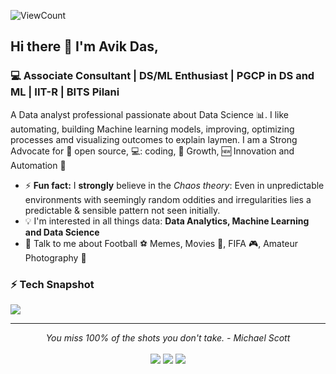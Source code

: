 ![ViewCount](https://komarev.com/ghpvc/?username=AvikDas20&color=green)

## Hi there 👋 I'm Avik Das,
### 💻 Associate Consultant | DS/ML Enthusiast | PGCP in DS and ML | IIT-R | BITS Pilani

A Data analyst professional passionate about Data Science :bar_chart:. I like automating, building Machine learning models, improving, optimizing processes amd visualizing outcomes to explain laymen. I am a Strong Advocate for 📜 open source, 💻: coding, 🚀 Growth, :new: Innovation and Automation :robot: 

- ⚡ **Fun fact:** I **strongly** believe in the *Chaos theory*: Even in unpredictable environments with seemingly random oddities and irregularities lies a predictable & sensible pattern not seen initially.
- :bulb: I'm interested in all things data: **Data Analytics, Machine Learning and Data Science**
- 💬 Talk to me about Football ⚽ Memes, Movies 🎥, FIFA 🎮, Amateur Photography 📸

### ⚡ Tech Snapshot

<p align="left">
  <img src="https://skillicons.dev/icons?i=python,anaconda,vscode,sklearn,github,postgres" />
</p>

<hr>
<p align="center">
   <i>You miss 100% of the shots you don't take. - Michael Scott </i>
   <br>
<br>
<!-- <a target="_blank" href="https://thomasgeorgethomas.com/"><img src="https://img.shields.io/badge/-WEB-FF4088?style=for-the-badge&logo=Hugo&logoColor=white"></img></a>	 -->
<a target="_blank" href="https://www.linkedin.com/in/avik-das-72b3ba185"><img src="https://img.shields.io/badge/-LinkedIn-0077B5?style=for-the-badge&logo=Linkedin&logoColor=white"></img></a>
<a target="_blank" href="mailto:avik20das@gmail.com"><img src="https://img.shields.io/badge/-Gmail-D14836?style=for-the-badge&logo=Gmail&logoColor=white"></img></a>
<a target="_blank" href="https://x.com/AvikDas17439194"><img src="https://img.shields.io/badge/-Twitter-1DA1F2?style=for-the-badge&logo=Twitter&logoColor=white"></img></a>

<br>
</p> 
